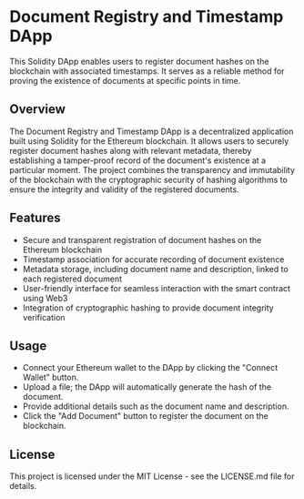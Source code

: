 # Document Registry and Timestamp DApp

This Solidity DApp enables users to register document hashes on the blockchain with associated timestamps. It serves as a reliable method for proving the existence of documents at specific points in time.

## Overview

The Document Registry and Timestamp DApp is a decentralized application built using Solidity for the Ethereum blockchain. It allows users to securely register document hashes along with relevant metadata, thereby establishing a tamper-proof record of the document's existence at a particular moment. The project combines the transparency and immutability of the blockchain with the cryptographic security of hashing algorithms to ensure the integrity and validity of the registered documents.

## Features

- Secure and transparent registration of document hashes on the Ethereum blockchain
- Timestamp association for accurate recording of document existence
- Metadata storage, including document name and description, linked to each registered document
- User-friendly interface for seamless interaction with the smart contract using Web3
- Integration of cryptographic hashing to provide document integrity verification

## Usage
- Connect your Ethereum wallet to the DApp by clicking the "Connect Wallet" button.
- Upload a file; the DApp will automatically generate the hash of the document.
- Provide additional details such as the document name and description.
- Click the "Add Document" button to register the document on the blockchain.

## License
This project is licensed under the MIT License - see the LICENSE.md file for details.
